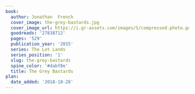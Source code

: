 ```yaml
---
book:
  author: Jonathan  French
  cover_image: the-grey-bastards.jpg
  cover_image_url: https://i.gr-assets.com/images/S/compressed.photo.goodreads.com/books/1447657324l/27838712._SX318_.jpg
  goodreads: '27838712'
  pages: '529'
  publication_year: '2015'
  series: The Lot Lands
  series_position: '1'
  slug: the-grey-bastards
  spine_color: '#dabf8e'
  title: The Grey Bastards
plan:
  date_added: '2018-10-28'
---
```


